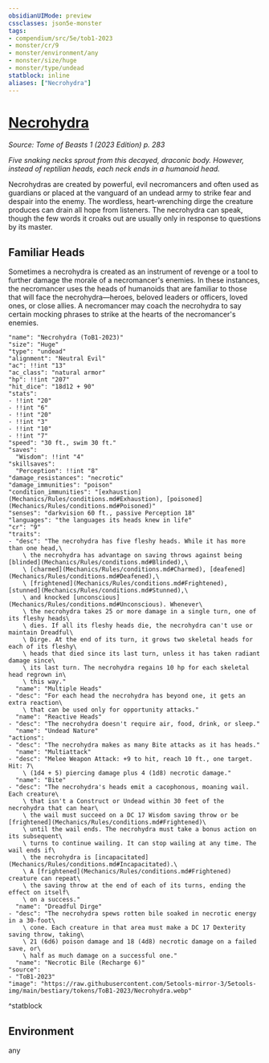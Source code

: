 ```yaml
---
obsidianUIMode: preview
cssclasses: json5e-monster
tags:
- compendium/src/5e/tob1-2023
- monster/cr/9
- monster/environment/any
- monster/size/huge
- monster/type/undead
statblock: inline
aliases: ["Necrohydra"]
---
```

# [Necrohydra](Mechanics\bestiary\undead/necrohydra-tob1-2023.md)
*Source: Tome of Beasts 1 (2023 Edition) p. 283*  

*Five snaking necks sprout from this decayed, draconic body. However, instead of reptilian heads, each neck ends in a humanoid head.*

Necrohydras are created by powerful, evil necromancers and often used as guardians or placed at the vanguard of an undead army to strike fear and despair into the enemy. The wordless, heart-wrenching dirge the creature produces can drain all hope from listeners. The necrohydra can speak, though the few words it croaks out are usually only in response to questions by its master.

## Familiar Heads

Sometimes a necrohydra is created as an instrument of revenge or a tool to further damage the morale of a necromancer's enemies. In these instances, the necromancer uses the heads of humanoids that are familiar to those that will face the necrohydra—heroes, beloved leaders or officers, loved ones, or close allies. A necromancer may coach the necrohydra to say certain mocking phrases to strike at the hearts of the necromancer's enemies.

```statblock
"name": "Necrohydra (ToB1-2023)"
"size": "Huge"
"type": "undead"
"alignment": "Neutral Evil"
"ac": !!int "13"
"ac_class": "natural armor"
"hp": !!int "207"
"hit_dice": "18d12 + 90"
"stats":
- !!int "20"
- !!int "6"
- !!int "20"
- !!int "3"
- !!int "10"
- !!int "7"
"speed": "30 ft., swim 30 ft."
"saves":
  "Wisdom": !!int "4"
"skillsaves":
  "Perception": !!int "8"
"damage_resistances": "necrotic"
"damage_immunities": "poison"
"condition_immunities": "[exhaustion](Mechanics/Rules/conditions.md#Exhaustion), [poisoned](Mechanics/Rules/conditions.md#Poisoned)"
"senses": "darkvision 60 ft., passive Perception 18"
"languages": "the languages its heads knew in life"
"cr": "9"
"traits":
- "desc": "The necrohydra has five fleshy heads. While it has more than one head,\
    \ the necrohydra has advantage on saving throws against being [blinded](Mechanics/Rules/conditions.md#Blinded),\
    \ [charmed](Mechanics/Rules/conditions.md#Charmed), [deafened](Mechanics/Rules/conditions.md#Deafened),\
    \ [frightened](Mechanics/Rules/conditions.md#Frightened), [stunned](Mechanics/Rules/conditions.md#Stunned),\
    \ and knocked [unconscious](Mechanics/Rules/conditions.md#Unconscious). Whenever\
    \ the necrohydra takes 25 or more damage in a single turn, one of its fleshy heads\
    \ dies. If all its fleshy heads die, the necrohydra can't use or maintain Dreadful\
    \ Dirge. At the end of its turn, it grows two skeletal heads for each of its fleshy\
    \ heads that died since its last turn, unless it has taken radiant damage since\
    \ its last turn. The necrohydra regains 10 hp for each skeletal head regrown in\
    \ this way."
  "name": "Multiple Heads"
- "desc": "For each head the necrohydra has beyond one, it gets an extra reaction\
    \ that can be used only for opportunity attacks."
  "name": "Reactive Heads"
- "desc": "The necrohydra doesn't require air, food, drink, or sleep."
  "name": "Undead Nature"
"actions":
- "desc": "The necrohydra makes as many Bite attacks as it has heads."
  "name": "Multiattack"
- "desc": "Melee Weapon Attack: +9 to hit, reach 10 ft., one target. Hit: 7\
    \ (1d4 + 5) piercing damage plus 4 (1d8) necrotic damage."
  "name": "Bite"
- "desc": "The necrohydra's heads emit a cacophonous, moaning wail. Each creature\
    \ that isn't a Construct or Undead within 30 feet of the necrohydra that can hear\
    \ the wail must succeed on a DC 17 Wisdom saving throw or be [frightened](Mechanics/Rules/conditions.md#Frightened)\
    \ until the wail ends. The necrohydra must take a bonus action on its subsequent\
    \ turns to continue wailing. It can stop wailing at any time. The wail ends if\
    \ the necrohydra is [incapacitated](Mechanics/Rules/conditions.md#Incapacitated).\
    \ A [frightened](Mechanics/Rules/conditions.md#Frightened) creature can repeat\
    \ the saving throw at the end of each of its turns, ending the effect on itself\
    \ on a success."
  "name": "Dreadful Dirge"
- "desc": "The necrohydra spews rotten bile soaked in necrotic energy in a 30-foot\
    \ cone. Each creature in that area must make a DC 17 Dexterity saving throw, taking\
    \ 21 (6d6) poison damage and 18 (4d8) necrotic damage on a failed save, or\
    \ half as much damage on a successful one."
  "name": "Necrotic Bile (Recharge 6)"
"source":
- "ToB1-2023"
"image": "https://raw.githubusercontent.com/5etools-mirror-3/5etools-img/main/bestiary/tokens/ToB1-2023/Necrohydra.webp"
```
^statblock

## Environment

any